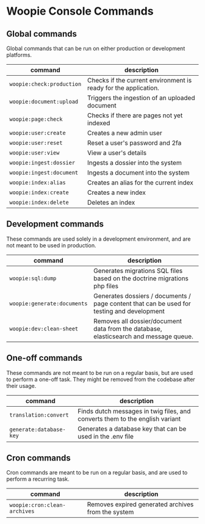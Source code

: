 # Woopie Console Commands

## Global commands

Global commands that can be run on either production or development platforms.

| command                   | description                                                     |
|---------------------------|-----------------------------------------------------------------|
| `woopie:check:production` | Checks if the current environment is ready for the application. |
| `woopie:document:upload`  | Triggers the ingestion of an uploaded document                  |
| `woopie:page:check`       | Checks if there are pages not yet indexed                       |
| `woopie:user:create`      | Creates a new admin user                                        |
| `woopie:user:reset`       | Reset a user's password and 2fa                                 |
| `woopie:user:view`        | View a user's details                                           |
| `woopie:ingest:dossier`   | Ingests a dossier into the system                               |
| `woopie:ingest:document`  | Ingests a document into the system                              |
| `woopie:index:alias`      | Creates an alias for the current index                          |
| `woopie:index:create`     | Creates a new index                                             |
| `woopie:index:delete`     | Deletes an index                                                |

## Development commands

These commands are used solely in a development environment, and are not meant to be used in production.

| command                     | description                                                                                |
|-----------------------------|--------------------------------------------------------------------------------------------|
| `woopie:sql:dump`           | Generates migrations SQL files based on the doctrine migrations php files                  |
| `woopie:generate:documents` | Generates dossiers / documents / page content that can be used for testing and development |
| `woopie:dev:clean-sheet`    | Removes all dossier/document data from the database, elasticsearch and message queue.      |

## One-off commands

These commands are not meant to be run on a regular basis, but are used to perform a one-off task. They might be removed
from the codebase after their usage.

| command                 | description                                                                  |
|-------------------------|------------------------------------------------------------------------------|
| `translation:convert`   | Finds dutch messages in twig files, and converts them to the english variant |
| `generate:database-key` | Generates a database key that can be used in the .env file                   |

## Cron commands

Cron commands are meant to be run on a regular basis, and are used to perform a recurring task.

| command                      | description                                        |
|------------------------------|----------------------------------------------------|
| `woopie:cron:clean-archives` | Removes expired generated archives from the system |
